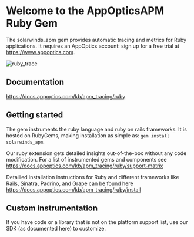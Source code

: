 # Welcome to the AppOpticsAPM Ruby Gem


The solarwinds_apm gem provides automatic tracing and metrics for Ruby applications. 
It requires an AppOptics account: sign up for a free trial at https://www.appoptics.com.

![ruby_trace](https://docs.appoptics.com/_images/ruby_trace.png)

## Documentation
https://docs.appoptics.com/kb/apm_tracing/ruby

## Getting started
The gem instruments the ruby language and ruby on rails frameworks. It is hosted on RubyGems, making installation as 
simple as: `gem install solarwinds_apm`.

Our ruby extension gets detailed insights out-of-the-box without any code modification. 
For a list of instrumented gems and components see https://docs.appoptics.com/kb/apm_tracing/ruby/support-matrix

Detailled installation instructions for Ruby and different frameworks like Rails, Sinatra, Padrino, and Grape can be 
found here https://docs.appoptics.com/kb/apm_tracing/ruby/install

## Custom instrumentation
If you have code or a library that is not on the platform support list, use our SDK (as documented here) to customize.



